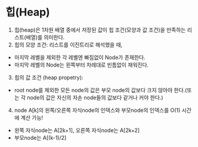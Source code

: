 # 힙(Heap)

1. 힙(heap)은 1차원 배열 중에서 저장된 값이 힙 조건(모양과 값 조건)을 만족하는 리스트(배열)를 의미한다.
2. 힙의 모양 조건: 리스트를 이진트리로 해석했을 때,
  * 마지막 레벨을 제외한 각 레벨엔 빠짐없이 Node가 존재한다.
  * 마지막 레벨의 Node는 왼쪽부터 차례대로 빈틈없이 채워진다.
3. 힙의 값 조건 (heap propetry):
  * root node를 제외한 모든 node의 값은 부모 node의 값보다 크지 않아야 한다.(또는 각 node의 값은 자신의 자손 node들의 값보다 같거나 커야 한다.)
4. node A[k]의 왼쪽/오른쪽 자식node의 인덱스와 부모node의 인덱스를 O(1) 시간에 계산 가능!
  * 왼쪽 자식node는 A[2k+1], 오른쪽 자식node는 A[2k+2]
  * 부모node는 A[(k-1)/2]
